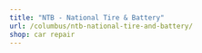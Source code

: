 ```yaml
---
title: "NTB - National Tire & Battery"
url: /columbus/ntb-national-tire-and-battery/
shop: car repair
---
```

